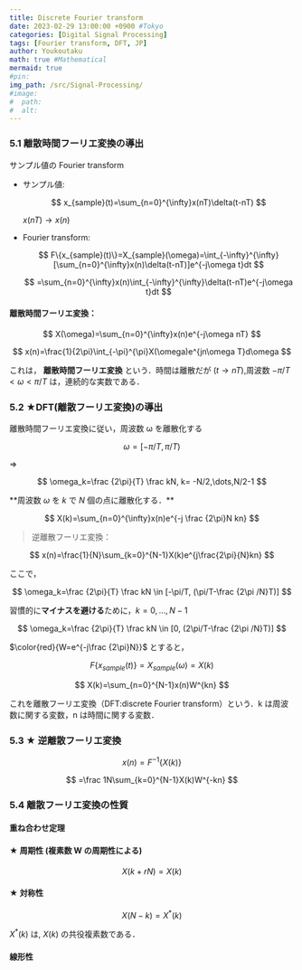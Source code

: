 ```yaml
---
title: Discrete Fourier transform
date: 2023-02-29 13:00:00 +0900 #Tokyo
categories: [Digital Signal Processing]
tags: [Fourier transform, DFT, JP]
author: Youkoutaku
math: true #Mathematical
mermaid: true
#pin:
img_path: /src/Signal-Processing/
#image:
#  path:
#  alt:
---
```


### 5.1 離散時間フーリエ変換の導出

サンプル値の Fourier transform

- サンプル値:

  $$
  x_{sample}(t)=\sum_{n=0}^{\infty}x(nT)\delta(t-nT)
  $$

  $x(nT)→x(n)$

- Fourier transform:

  $$
  F\{x_{sample}(t)\}=X_{sample}(\omega)=\int_{-\infty}^{\infty} [\sum_{n=0}^{\infty}x(n)\delta(t-nT)]e^{-j\omega t}dt
  $$

  $$
  =\sum_{n=0}^{\infty}x(n)\int_{-\infty}^{\infty}\delta(t-nT)e^{-j\omega t}dt
  $$

#### 離散時間フーリエ変換：

$$
X(\omega)=\sum_{n=0}^{\infty}x(n)e^{-j\omega nT}
$$

$$
x(n)=\frac{1}{2\pi}\int_{-\pi}^{\pi}X(\omega)e^{jn\omega T}d\omega
$$

これは， **離散時間フーリエ変換** という．時間は離散だが $(t→nT)$,周波数 $-\pi/T<\omega<\pi/T$ は，連続的な実数である．

### 5.2 ★DFT(離散フーリエ変換)の導出

離散時間フーリエ変換に従い，周波数 ω を離散化する

$$
\omega=[-\pi/T, \pi/T)
$$

⇒

$$
\omega_k=\frac {2\pi}{T} \frac kN, k= -N/2,\dots,N/2-1
$$

\*\*周波数 $ω$ を $k$ で $N$ 個の点に離散化する．\*\*

$$
X(k)=\sum_{n=0}^{\infty}x(n)e^{-j \frac {2\pi}N kn}
$$

> 逆離散フーリエ変換：

$$
x(n)=\frac{1}{N}\sum_{k=0}^{N-1}X(k)e^{j\frac{2\pi}{N}kn}
$$

ここで，

$$
\omega_k=\frac {2\pi}{T} \frac kN \in [-\pi/T, (\pi/T-\frac {2\pi /N}T)]
$$

習慣的に**マイナスを避ける**ために，$k=0,\dots,N-1$

$$
\omega_k=\frac {2\pi}{T} \frac kN \in [0, (2\pi/T-\frac {2\pi /N}T)]
$$

$\color{red}{W=e^{-j\frac {2\pi}N}}$ とすると，

$$
F\{x_{sample}(t)\}=X_{sample}(\omega)=X(k)
$$

$$
X(k)=\sum_{n=0}^{N-1}x(n)W^{kn}
$$

これを離散フーリエ変換（DFT:discrete Fourier transform）という．k は周波数に関する変数，n は時間に関する変数．

### 5.3 ★ 逆離散フーリエ変換

$$
x(n)=F^{-1}\{X(k)\}
$$

$$
=\frac 1N\sum_{k=0}^{N-1}X(k)W^{-kn}
$$

### 5.4 離散フーリエ変換の性質

#### 重ね合わせ定理

#### ★ 周期性 (複素数 W の周期性による)

$$
X(k+rN)=X(k)
$$

#### ★ 対称性

$$
X(N-k)=X^*(k)
$$

$X^*(k)$ は, $X(k)$ の共役複素数である．

#### 線形性
